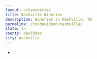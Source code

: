 ```yaml
---
layout: citywineries
title: Nashville Wineries
description: Wineries in Nashville, TN
permalink: /tn/davidson/nashville/
state: tn
county: davidson
city: nashville
---
```

-
